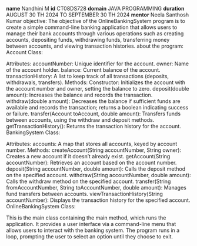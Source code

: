 **name** Nandhini M
**id** CT08DS728
**domain** JAVA PROGRAMMING
**duration** AUGUST 30 TH 2024 TO SEPTEMBER 30 TH 2024
**mentor** Neela Santhosh Kumar
objective:
The objective of the OnlineBankingSystem program is to create a simple command-line banking application that allows users to manage their bank accounts through various operations such as creating accounts, depositing funds, withdrawing funds, transferring money between accounts, and viewing transaction histories.
about the program:
Account Class:

Attributes:
accountNumber: Unique identifier for the account.
owner: Name of the account holder.
balance: Current balance of the account.
transactionHistory: A list to keep track of all transactions (deposits, withdrawals, transfers).
Methods:
Constructor: Initializes the account with the account number and owner, setting the balance to zero.
deposit(double amount): Increases the balance and records the transaction.
withdraw(double amount): Decreases the balance if sufficient funds are available and records the transaction; returns a boolean indicating success or failure.
transfer(Account toAccount, double amount): Transfers funds between accounts, using the withdraw and deposit methods.
getTransactionHistory(): Returns the transaction history for the account.
BankingSystem Class:

Attributes:
accounts: A map that stores all accounts, keyed by account number.
Methods:
createAccount(String accountNumber, String owner): Creates a new account if it doesn’t already exist.
getAccount(String accountNumber): Retrieves an account based on the account number.
deposit(String accountNumber, double amount): Calls the deposit method on the specified account.
withdraw(String accountNumber, double amount): Calls the withdraw method on the specified account.
transfer(String fromAccountNumber, String toAccountNumber, double amount): Manages fund transfers between accounts.
viewTransactionHistory(String accountNumber): Displays the transaction history for the specified account.
OnlineBankingSystem Class:

This is the main class containing the main method, which runs the application.
It provides a user interface via a command-line menu that allows users to interact with the banking system.
The program runs in a loop, prompting the user to select an option until they choose to exit.

